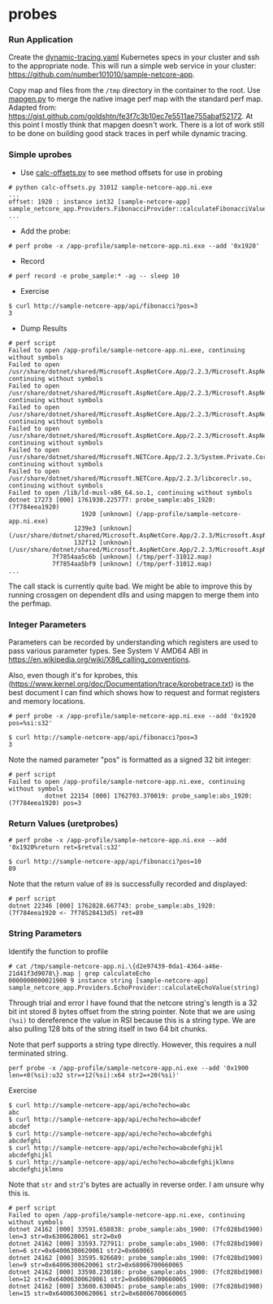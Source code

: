 # probes

### Run Application

Create the [dynamic-tracing.yaml](./dynamic-tracing.yaml) Kubernetes specs in your cluster and ssh to the appropriate node.  This will run a simple web service in your cluster:  https://github.com/number101010/sample-netcore-app.

Copy map and files from the `/tmp` directory in the container to the root.  Use [mapgen.py](./mapgen.py) to merge the native image perf map with the standard perf map.  Adapted from: https://gist.github.com/goldshtn/fe3f7c3b10ec7e5511ae755abaf52172.  At this point I mostly think that mapgen doesn't work.  There is a lot of work still to be done on building good stack traces in perf while dynamic tracing.

### Simple uprobes

- Use [calc-offsets.py](./calc-offsets.py) to see method offsets for use in probing
```
# python calc-offsets.py 31012 sample-netcore-app.ni.exe
...
offset: 1920 : instance int32 [sample-netcore-app] sample_netcore_app.Providers.FibonacciProvider::calculateFibonacciValue(int32)
...
```

- Add the probe:
```
# perf probe -x /app-profile/sample-netcore-app.ni.exe --add '0x1920'
```

- Record
```
# perf record -e probe_sample:* -ag -- sleep 10
```

- Exercise
```
$ curl http://sample-netcore-app/api/fibonacci?pos=3
3
```

- Dump Results
```
# perf script
Failed to open /app-profile/sample-netcore-app.ni.exe, continuing without symbols
Failed to open /usr/share/dotnet/shared/Microsoft.AspNetCore.App/2.2.3/Microsoft.AspNetCore.Mvc.Core.dll, continuing without symbols
Failed to open /usr/share/dotnet/shared/Microsoft.AspNetCore.App/2.2.3/Microsoft.AspNetCore.Routing.dll, continuing without symbols
Failed to open /usr/share/dotnet/shared/Microsoft.AspNetCore.App/2.2.3/Microsoft.AspNetCore.HostFiltering.dll, continuing without symbols
Failed to open /usr/share/dotnet/shared/Microsoft.AspNetCore.App/2.2.3/Microsoft.AspNetCore.Hosting.dll, continuing without symbols
Failed to open /usr/share/dotnet/shared/Microsoft.NETCore.App/2.2.3/System.Private.CoreLib.dll, continuing without symbols
Failed to open /usr/share/dotnet/shared/Microsoft.NETCore.App/2.2.3/libcoreclr.so, continuing without symbols
Failed to open /lib/ld-musl-x86_64.so.1, continuing without symbols
dotnet 17273 [000] 1761930.225777: probe_sample:abs_1920: (7f784eea1920)
                    1920 [unknown] (/app-profile/sample-netcore-app.ni.exe)
                  1239e3 [unknown] (/usr/share/dotnet/shared/Microsoft.AspNetCore.App/2.2.3/Microsoft.AspNetCore.Mvc.Core.dll)
                  132f12 [unknown] (/usr/share/dotnet/shared/Microsoft.AspNetCore.App/2.2.3/Microsoft.AspNetCore.Mvc.Core.dll)
            7f7854aa5c6b [unknown] (/tmp/perf-31012.map)
            7f7854aa5bf9 [unknown] (/tmp/perf-31012.map)
...
```
The call stack is currently quite bad.  We might be able to improve this by running crossgen on dependent dlls and using mapgen to merge them into the perfmap. 

### Integer Parameters
Parameters can be recorded by understanding which registers are used to pass various parameter types.  See System V AMD64 ABI in https://en.wikipedia.org/wiki/X86_calling_conventions.  

Also, even though it's for kprobes, this (https://www.kernel.org/doc/Documentation/trace/kprobetrace.txt) is the best document I can find which shows how to request and format registers and memory locations.

```
# perf probe -x /app-profile/sample-netcore-app.ni.exe --add '0x1920 pos=%si:s32'
```

```
$ curl http://sample-netcore-app/api/fibonacci?pos=3
3
```

Note the named parameter "pos" is formatted as a signed 32 bit integer:
```
# perf script
Failed to open /app-profile/sample-netcore-app.ni.exe, continuing without symbols
          dotnet 22154 [000] 1762703.370019: probe_sample:abs_1920: (7f784eea1920) pos=3
```

### Return Values (uretprobes)

```
# perf probe -x /app-profile/sample-netcore-app.ni.exe --add '0x1920%return ret=$retval:s32'
```

```
$ curl http://sample-netcore-app/api/fibonacci?pos=10
89
```

Note that the return value of `89` is successfully recorded and displayed:
```
# perf script
dotnet 22346 [000] 1762828.667743: probe_sample:abs_1920: (7f784eea1920 <- 7f78528413d5) ret=89
```

### String Parameters

Identify the function to profile
```
# cat /tmp/sample-netcore-app.ni.\{d2e97439-0da1-4364-a46e-21d41f3d9078\}.map | grep calculateEcho
0000000000021900 9 instance string [sample-netcore-app] sample_netcore_app.Providers.EchoProvider::calculateEchoValue(string)
```

Through trial and error I have found that the netcore string's length is a 32 bit int stored 8 bytes offset from the string pointer.  Note that we are using `(%si)` to dereference the value in RSI because this is a string type.  We are also pulling 128 bits of the string itself in two 64 bit chunks.

Note that perf supports a string type directly.  However, this requires a null terminated string. 

```
perf probe -x /app-profile/sample-netcore-app.ni.exe --add '0x1900 len=+8(%si):u32 str=+12(%si):x64 str2=+20(%si)'
```

Exercise
```
$ curl http://sample-netcore-app/api/echo?echo=abc
abc
$ curl http://sample-netcore-app/api/echo?echo=abcdef
abcdef
$ curl http://sample-netcore-app/api/echo?echo=abcdefghi
abcdefghi
$ curl http://sample-netcore-app/api/echo?echo=abcdefghijkl
abcdefghijkl
$ curl http://sample-netcore-app/api/echo?echo=abcdefghijklmno
abcdefghijklmno
```

Note that `str` and `str2`'s bytes are actually in reverse order.  I am unsure why this is.
```
# perf script
Failed to open /app-profile/sample-netcore-app.ni.exe, continuing without symbols
dotnet 24162 [000] 33591.658838: probe_sample:abs_1900: (7fc028bd1900) len=3 str=0x6300620061 str2=0x0
dotnet 24162 [000] 33593.727911: probe_sample:abs_1900: (7fc028bd1900) len=6 str=0x64006300620061 str2=0x660065
dotnet 24162 [000] 33595.926689: probe_sample:abs_1900: (7fc028bd1900) len=9 str=0x64006300620061 str2=0x68006700660065
dotnet 24162 [000] 33598.230186: probe_sample:abs_1900: (7fc028bd1900) len=12 str=0x64006300620061 str2=0x68006700660065
dotnet 24162 [000] 33600.630045: probe_sample:abs_1900: (7fc028bd1900) len=15 str=0x64006300620061 str2=0x68006700660065
```